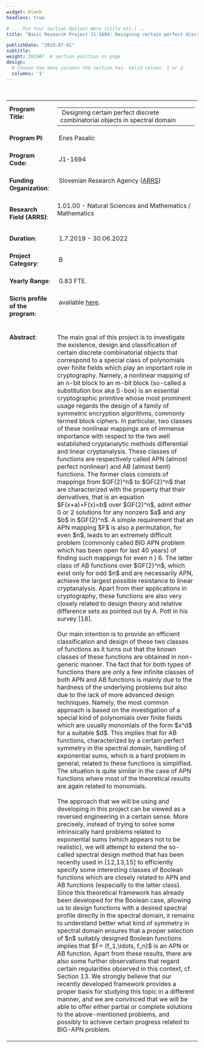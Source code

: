 ```yaml
---
widget: blank
headless: true

# ... Put Your Section Options Here (title etc.) ...
title: "Basic Research Project J1-1694: Designing certain perfect discrete combinatorial objects in spectral domain "

publishDate: "2019-07-01"
subtitle: 
weight: 201907  # section position on page
design:
  # Choose how many columns the section has. Valid values: 1 or 2.
  columns: '1'
---
```


<p>&nbsp;</p>

<table 5px="" border="0" cellpadding="2" cellspacing="2" padding:="" valign="top">
  <tbody>
    <tr>
      <td 5px="" padding:="" style="width: 114px;"><strong>Program Title:</strong><br />
      &nbsp;</td>
      <td style="width: 555px;">
      <table>
        <tbody>
          <tr>
            <td colspan="2">&nbsp;Designing certain perfect discrete combinatorial objects in spectral domain</td>
          </tr>
        </tbody>
      </table>
      </td>
    </tr>
    <tr>
      <td style="width: 114px;"><strong>Program PI</strong>:<br />
      &nbsp;</td>
      <td style="width: 555px;">&nbsp;Enes Pasalic<br />
      &nbsp;</td>
    </tr>
    <tr>
      <td style="width: 114px;"><strong>Program Code:</strong><br />
      &nbsp;</td>
      <td style="width: 555px;">&nbsp;J1-1694<br />
      &nbsp;</td>
    </tr>
    <tr>
      <td style="width: 114px;"><strong>Funding Organization</strong>:<br />
      &nbsp;</td>
      <td style="width: 555px;">&nbsp;Slovenian Research Agency (<a href="http://www.arrs.gov.si/sl/" target="_blank">ARRS</a>)<br />
      <br />
      &nbsp;</td>
    </tr>
    <tr>
      <td style="width: 114px;"><strong>Research Field (ARRS)</strong>:<br />
      &nbsp;</td>
      <td style="width: 555px;">1.01.00 - Natural Sciences and Mathematics / Mathematics<br />
      <br />
      &nbsp;</td>
    </tr>
    <tr>
      <td style="width: 114px;"><strong>Duration</strong>:&nbsp;<br />
      &nbsp;</td>
      <td style="width: 555px;">&nbsp;1.7.2019 - 30.06.2022&nbsp;<br />
      &nbsp;</td>
    </tr>
    <tr>
      <td style="width: 114px;"><strong>Project Category</strong>:<br />
      &nbsp;</td>
      <td style="width: 555px;">&nbsp;B<br />
      &nbsp;</td>
    </tr>
    <tr>
      <td style="width: 114px;"><strong>Yearly Range</strong>:<br />
      &nbsp;</td>
      <td style="width: 555px;">&nbsp;0.83 FTE.<br />
      &nbsp;</td>
    </tr>
    <tr>
      <td style="width: 114px;"><strong>Sicris profile of the program</strong>:<br />
      &nbsp;</td>
      <td style="width: 555px;">&nbsp;available&nbsp;<a href="shorturl.at/otuKM">here</a>.<br />
      <br />
      &nbsp;</td>
    </tr>
    <tr>
      <td style="width: 114px;" valign="top">
      <p><strong>Abstract</strong>:</p>
      </td>
      <td style="width: 555px;">
      <p>The main goal of this project is to investigate the existence, design and classification of certain discrete combinatorial objects that correspond to a special class of polynomials over finite fields which play an important role in cryptography. Namely, a nonlinear mapping of an n-bit block to an m-bit block (so-called a substitution box aka S-box) is an essential cryptographic primitive whose most prominent usage regards the design of a family of symmetric encryption algorithms, commonly termed block ciphers. In particular, two classes of these nonlinear mappings are of immense importance with respect to the two well established cryptanalytic methods differential and linear cryptanalysis. These classes of functions are respectively called APN (almost perfect nonlinear) and AB (almost bent) functions. The former class consists of mappings from $GF(2)^n$ to $GF(2)^n$ that are characterized with the property that their derivatives, that is an equation $F(x+a)+F(x)=b$ over $GF(2)^n$, admit either 0 or 2 solutions for any nonzero $a$ and any $b$ in $GF(2)^n$. A simple requirement that an APN mapping $F$ is also a permutation, for even $n$, leads to an extremely difficult problem (commonly called BIG APN problem which has been open for last 40 years) of finding such mappings for even n ) 6. The latter class of AB functions over $GF(2)^n$, which exist only for odd $n$ and are necessarily APN, achieve the largest possible resistance to linear cryptanalysis. Apart from their applications in cryptography, these functions are also very closely related to design theory and relative difference sets as pointed out by A. Pott in his survey [18].&nbsp;<br />
      <br />
      Our main intention is to provide an efficient classification and design of these two classes of functions as it turns out that the known classes of these functions are obtained in non-generic manner. The fact that for both types of functions there are only a few infinite classes of both APN and AB functions is mainly due to the hardness of the underlying problems but also due to the lack of more advanced design techniques. Namely, the most common approach is based on the investigation of a special kind of polynomials over finite fields which are usually monomials of the form $x^d$ for a suitable $d$. This implies that for AB functions, characterized by a certain perfect symmetry in the spectral domain, handling of exponential sums, which is a hard problem in general, related to these functions is simplified. The situation is quite similar in the case of APN functions where most of the theoretical results are again related to monomials.&nbsp;<br />
      <br />
      The approach that we will be using and developing in this project can be viewed as a reversed engineering in a certain sense. More precisely, instead of trying to solve some intrinsically hard problems related to exponential sums (which appears not to be realistic), we will attempt to extend the so-called spectral design method that has been recently used in [12,13,15] to efficiently specify some interesting classes of Boolean functions which are closely related to APN and AB functions (especially to the latter class). Since this theoretical framework has already been developed for the Boolean case, allowing us to design functions with a desired spectral profile directly in the spectral domain, it remains to understand better what kind of symmetry in spectral domain ensures that a proper selection of $n$ suitably designed Boolean functions implies that $F= (f_1,\ldots, f_n)$ is an APN or AB function. Apart from these results, there are also some further observations that regard certain regularities observed in this context, cf. Section 13. We strongly believe that our recently developed framework provides a proper basis for studying this topic in a different manner, and we are convinced that we will be able to offer either partial or complete solutions to the above-mentioned problems, and possibly&nbsp;to achieve&nbsp;certain progress related to BIG-APN problem.</p>
      </td>
    </tr>
  </tbody>
</table>
